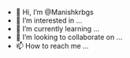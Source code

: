 - 👋 Hi, I’m @Manishkrbgs
- 👀 I’m interested in ...
- 🌱 I’m currently learning ...
- 💞️ I’m looking to collaborate on ...
- 📫 How to reach me ...

<!---
Manishkrbgs/Manishkrbgs is a ✨ special ✨ repository because its `README.md` (this file) appears on your GitHub profile.
You can click the Preview link to take a look at your changes.
--->
